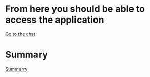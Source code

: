 
# From here you should be able to access the application

[Go to the chat](/solid-app/index.html)

# Summary

[Summarry](SUMMARY.md)
